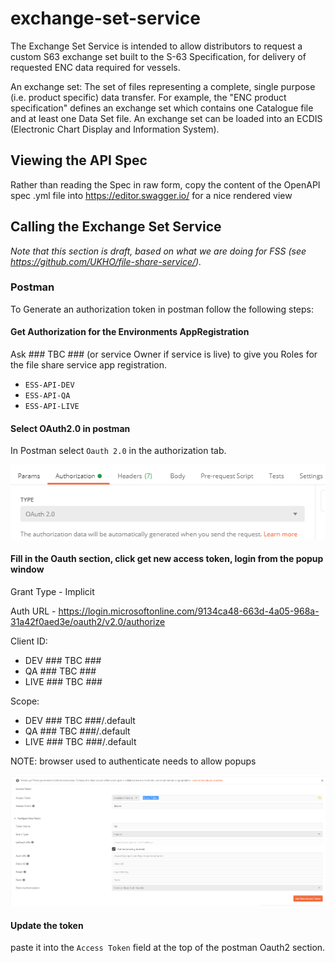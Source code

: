 # exchange-set-service

The Exchange Set Service is intended to allow distributors to request a custom S63 exchange set  built to the S-63 Specification, for delivery of requested ENC data required for vessels.

An exchange set: The set of files representing a complete, single purpose (i.e. product specific) data transfer. For example, the "ENC product specification" defines an exchange set which contains one Catalogue file and at least one Data Set file. An exchange set can be loaded into an ECDIS (Electronic Chart Display and Information System).

## Viewing the API Spec

Rather than reading the Spec in raw form, copy the content of the OpenAPI spec .yml file into https://editor.swagger.io/ for a nice rendered view

## Calling the Exchange Set Service

*Note that this  section is draft, based on what we are doing for FSS (see <https://github.com/UKHO/file-share-service/>).*

### Postman

To Generate an authorization token in postman follow the following steps:

#### Get Authorization for the Environments AppRegistration

Ask ### TBC ### (or service Owner if service is live) to give you Roles for the file share service app registration.
- `ESS-API-DEV`
- `ESS-API-QA`
- `ESS-API-LIVE`

#### Select OAuth2.0 in postman

In Postman select `Oauth 2.0` in the authorization tab.

![OAuth2 Postman Section](/Documentation/Images/PostmanAuthTabOauth.png)

#### Fill in the Oauth section, click get new access token, login from the popup window

Grant Type - Implicit

Auth URL - https://login.microsoftonline.com/9134ca48-663d-4a05-968a-31a42f0aed3e/oauth2/v2.0/authorize

Client ID:

- DEV ### TBC ###
- QA ### TBC ###
- LIVE ### TBC ###

Scope:

- DEV ### TBC ###/.default
- QA ### TBC ###/.default
- LIVE ### TBC ###/.default

NOTE: browser used to authenticate needs to allow popups

![OAuth2 Postman Section](/Documentation/Images/PostmanAuthTabOauthDetails.png)

#### Update the token

paste it into the `Access Token` field at the top of the postman Oauth2 section.
